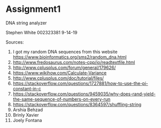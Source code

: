 # Assignment1
DNA string analyzer

Stephen White
002323381
9-14-19

Sources:
1. I got my random DNA sequences from this website https://www.bioinformatics.org/sms2/random_dna.html
2. http://www.fredosaurus.com/notes-cpp/io/readtextfile.html
3. http://www.cplusplus.com/forum/general/179626/
4. https://www.wikihow.com/Calculate-Variance
5. http://www.cplusplus.com/doc/tutorial/files/
6. https://stackoverflow.com/questions/1727881/how-to-use-the-pi-constant-in-c
7. https://stackoverflow.com/questions/9459035/why-does-rand-yield-the-same-sequence-of-numbers-on-every-run
8. https://stackoverflow.com/questions/8364597/shuffling-string
9. Arshia Behzad
10. Brinly Xavier
11. Joely Fontana